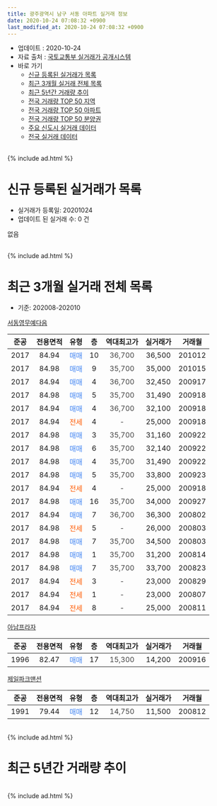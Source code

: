 ```yaml
---
title: 광주광역시 남구 서동 아파트 실거래 정보
date: 2020-10-24 07:08:32 +0900
last_modified_at: 2020-10-24 07:08:32 +0900
---
```


* 업데이트 : 2020-10-24
* 자료 출처 : [국토교통부 실거래가 공개시스템](http://rt.molit.go.kr)
* 바로 가기
    * [신규 등록된 실거래가 목록](#신규-등록된-실거래가-목록)
    * [최근 3개월 실거래 전체 목록](#최근-3개월-실거래-전체-목록)
    * [최근 5년간 거래량 추이](#최근-5년간-거래량-추이)
    * [전국 거래량 TOP 50 지역](https://inasie.github.io/apt-trade-info/최근-3개월-전국에서-가장-거래가-많이-발생한-지역)
    * [전국 거래량 TOP 50 아파트](https://inasie.github.io/apt-trade-info/최근-3개월-전국에서-가장-거래가-많이-발생한-아파트)
    * [전국 거래량 TOP 50 분양권](https://inasie.github.io/apt-trade-info/최근-3개월-전국에서-가장-거래가-많이-발생한-분양권)
    * [주요 신도시 실거래 데이터](https://inasie.github.io/apt-trade-info/주요-신도시)
    * [전국 실거래 데이터](https://inasie.github.io/apt-trade-info/전국)
<br>
{% include ad.html %}
<br>

# 신규 등록된 실거래가 목록
* 실거래가 등록일: 20201024
* 업데이트 된 실거래 수: 0 건

없음

<br>
{% include ad.html %}
<br>

# 최근 3개월 실거래 전체 목록
* 기준: 202008-202010


[서동영무예다음](https://search.naver.com/search.naver?query=%EA%B4%91%EC%A3%BC%EA%B4%91%EC%97%AD%EC%8B%9C+%EB%82%A8%EA%B5%AC+%EC%84%9C%EB%8F%99+%EC%84%9C%EB%8F%99%EC%98%81%EB%AC%B4%EC%98%88%EB%8B%A4%EC%9D%8C)

|준공|전용면적|유형|층|역대최고가|실거래가|거래월|
|:---:|:---:|:---:|:---:|:---:|:---:|:---:|
|2017|84.94|<span style="color:#4285f3">매매</span>|10|<span style="color:#444444">36,700</span>|36,500|201012|
|2017|84.98|<span style="color:#4285f3">매매</span>|9|<span style="color:#444444">35,700</span>|35,000|201015|
|2017|84.94|<span style="color:#4285f3">매매</span>|4|<span style="color:#444444">36,700</span>|32,450|200917|
|2017|84.98|<span style="color:#4285f3">매매</span>|5|<span style="color:#444444">35,700</span>|31,490|200918|
|2017|84.94|<span style="color:#4285f3">매매</span>|4|<span style="color:#444444">36,700</span>|32,100|200918|
|2017|84.94|<span style="color:#ff5a00">전세</span>|4|<span style="color:#444444">-</span>|25,000|200918|
|2017|84.98|<span style="color:#4285f3">매매</span>|3|<span style="color:#444444">35,700</span>|31,160|200922|
|2017|84.98|<span style="color:#4285f3">매매</span>|6|<span style="color:#444444">35,700</span>|32,140|200922|
|2017|84.98|<span style="color:#4285f3">매매</span>|4|<span style="color:#444444">35,700</span>|31,490|200922|
|2017|84.98|<span style="color:#4285f3">매매</span>|5|<span style="color:#444444">35,700</span>|33,800|200923|
|2017|84.94|<span style="color:#ff5a00">전세</span>|4|<span style="color:#444444">-</span>|25,000|200918|
|2017|84.98|<span style="color:#4285f3">매매</span>|16|<span style="color:#444444">35,700</span>|34,000|200927|
|2017|84.94|<span style="color:#4285f3">매매</span>|7|<span style="color:#444444">36,700</span>|36,300|200802|
|2017|84.98|<span style="color:#ff5a00">전세</span>|5|<span style="color:#444444">-</span>|26,000|200803|
|2017|84.98|<span style="color:#4285f3">매매</span>|7|<span style="color:#444444">35,700</span>|34,500|200803|
|2017|84.98|<span style="color:#4285f3">매매</span>|1|<span style="color:#444444">35,700</span>|31,200|200814|
|2017|84.98|<span style="color:#4285f3">매매</span>|7|<span style="color:#444444">35,700</span>|33,700|200823|
|2017|84.94|<span style="color:#ff5a00">전세</span>|3|<span style="color:#444444">-</span>|23,000|200829|
|2017|84.94|<span style="color:#ff5a00">전세</span>|1|<span style="color:#444444">-</span>|23,000|200807|
|2017|84.94|<span style="color:#ff5a00">전세</span>|8|<span style="color:#444444">-</span>|25,000|200811|

[아남프라자](https://search.naver.com/search.naver?query=%EA%B4%91%EC%A3%BC%EA%B4%91%EC%97%AD%EC%8B%9C+%EB%82%A8%EA%B5%AC+%EC%84%9C%EB%8F%99+%EC%95%84%EB%82%A8%ED%94%84%EB%9D%BC%EC%9E%90)

|준공|전용면적|유형|층|역대최고가|실거래가|거래월|
|:---:|:---:|:---:|:---:|:---:|:---:|:---:|
|1996|82.47|<span style="color:#4285f3">매매</span>|17|<span style="color:#444444">15,300</span>|14,200|200916|

[제일파크맨션](https://search.naver.com/search.naver?query=%EA%B4%91%EC%A3%BC%EA%B4%91%EC%97%AD%EC%8B%9C+%EB%82%A8%EA%B5%AC+%EC%84%9C%EB%8F%99+%EC%A0%9C%EC%9D%BC%ED%8C%8C%ED%81%AC%EB%A7%A8%EC%85%98)

|준공|전용면적|유형|층|역대최고가|실거래가|거래월|
|:---:|:---:|:---:|:---:|:---:|:---:|:---:|
|1991|79.44|<span style="color:#4285f3">매매</span>|12|<span style="color:#444444">14,750</span>|11,500|200812|


<br>
{% include ad.html %}
<br>

# 최근 5년간 거래량 추이


<div style="width:100%;">
    <canvas id="deal_progress" height="200"></canvas>
</div>

<script>
new Chart(document.getElementById("deal_progress"), {
    type: 'line',
    data: {
        labels: ['201510','201511','201512','201601','201602','201603','201604','201605','201606','201607','201608','201609','201610','201611','201612','201701','201702','201703','201704','201705','201706','201707','201708','201709','201710','201711','201712','201801','201802','201803','201804','201805','201806','201807','201808','201809','201810','201811','201812','201901','201902','201903','201904','201905','201906','201907','201908','201909','201910','201911','201912','202001','202002','202003','202004','202005','202006','202007','202008','202009','202010'],
        datasets: [{
            label: '매매',
            pointRadius: 1,
            data: [1, 1, 3, 0, 0, 0, 0, 0, 0, 2, 2, 0, 3, 3, 3, 0, 1, 0, 2, 0, 2, 1, 1, 5, 3, 2, 1, 3, 2, 7, 1, 5, 3, 4, 4, 9, 9, 3, 6, 5, 6, 3, 7, 2, 12, 1, 2, 2, 0, 2, 3, 4, 2, 4, 2, 0, 4, 3, 5, 9, 2],
            borderColor: "rgba(255, 201, 14, 1)",
            backgroundColor: "rgba(255, 201, 14, 0.5)",
            fill: false,
            lineTension: 0
        },{
            label: '전월세',
            pointRadius: 1,
            data: [0, 0, 0, 0, 0, 0, 0, 0, 1, 1, 0, 1, 0, 0, 0, 8, 26, 22, 13, 9, 4, 3, 2, 3, 2, 2, 1, 1, 0, 1, 3, 0, 0, 1, 3, 2, 2, 2, 2, 6, 8, 4, 4, 3, 5, 4, 2, 4, 1, 2, 2, 4, 2, 5, 2, 1, 2, 1, 4, 2, 0],
            borderColor: "rgba(0, 141, 185, 1)",
            backgroundColor: "rgba(0, 141, 185, 0.5)",
            fill: false,
            lineTension: 0
        }
        ]
    },
    options: {
        responsive: true,
        title: {
            display: false
        },
        tooltips: {
            mode: 'index',
            intersect: false
        },
        hover: {
            mode: 'nearest',
            intersect: true
        },
        scales: {
            xAxes: [{
                display: true,
                scaleLabel: {
                    display: true,
                    labelString: '년/월'
                }
            }],
            yAxes: [{
                display: true,
                ticks: {
                    suggestedMin: 0,
                },
                scaleLabel: {
                    display: true,
                    labelString: '실거래 수'
                }
            }]
        }
    }
});

</script>


<br>
{% include ad.html %}
<br>

